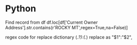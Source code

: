 # Python
Find record from df
        df.loc[df['Current Owner Address'].str.contains(r'ROCKY MT',regex=True,na=False)]

regex code for replace dictionary 
                (.*?):(.*)
replace as 
                "$1":"$2",
